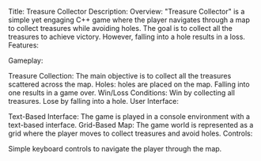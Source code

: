 Title: Treasure Collector
Description:
Overview: "Treasure Collector" is a simple yet engaging C++ game where the player navigates through a map to collect treasures while avoiding  holes. The goal is to collect all the treasures to achieve victory. However, falling into a hole results in a loss.
Features:

Gameplay:

Treasure Collection: The main objective is to collect all the treasures scattered across the map.
Holes: holes are placed on the map. Falling into one results in a game over.
Win/Loss Conditions: Win by collecting all treasures. Lose by falling into a hole.
User Interface:

Text-Based Interface: The game is played in a console environment with a text-based interface.
Grid-Based Map: The game world is represented as a grid where the player moves to collect treasures and avoid holes.
Controls:

Simple keyboard controls to navigate the player through the map.
